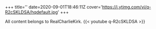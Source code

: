 +++
title=''
date=2020-09-01T18:46:11Z
cover='https://i.ytimg.com/vi/q-R2cSKLDSA/hqdefault.jpg'
+++

All content belongs to RealCharlieKirk.
{{< youtube q-R2cSKLDSA >}}
